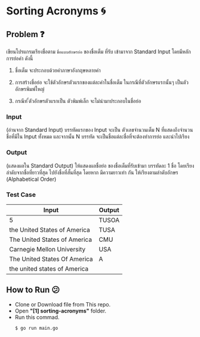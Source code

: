 # Sorting Acronyms :cyclone:

## Problem :question:
เขียนโปรแกรมเรียงชื่อตาม `ชื่อแบบอักษรย่อ` ของชื่อเต็ม ที่รับ เข้ามาจาก Standard Input โดยมีหลักการย่อคํา ดังนี้ 
1. ชื่อเต็ม จะประกอบด้วยคําภาษาอังกฤษหลายคํา 

2. การสร้างชื่อย่อ จะใช้ตัวอักษรตัวแรกของแต่ละคําในชื่อเต็ม ในกรณีที่ตัวอักษรแรกนั้นๆ เป็นตัวอักษรพิมพ์ใหญ่ 

3. กรณีท ี่ตัวอักษรตัวแรกเป็น ตัวพิมพ์เล็ก จะไม่นำมาประกอบในชื่อย่อ

### Input 
(อ่านจาก Standard Input) บรรทัดแรกของ Input จะเป็น ตัวเลขจํานวนเต็ม N ที่แสดงถึงจํานวนชื่อที่มีใน Input ทั้งหมด และจากนั้น N บรรทัด จะเป็นชื่อแต่ละชื่อที่จะต้องทําการย่อ และนําไปเรียง

### Output
(แสดงผลใน Standard Output) ให้แสดงผลชื่อย่อ ของชื่อเต็มที่รับเข้ามา บรรทัดละ 1 ชื่อ โดยเรียงลําดับจากชื่อที่ยาวที่สุด ไปยังชื่อที่สั้นที่สุด โดยหาก มีความยาวเท่า กัน ให้เรียงตามลําดับอักษร (Alphabetical Order) 


### Test Case
| Input                        | Output |
|------------------------------|--------|
| 5                            | TUSOA  |
| the United States of America | TUSA   |
| The United States of America | CMU    |
| Carnegie Mellon University   | USA    |
| The United States Of America | A      |
| the united states of America |        |


## How to Run :confused:
- Clone or Download file from This repo.
- Open **"[1] sorting-acronyms"** folder.
- Run this commad.
    ```
    $ go run main.go
    ```
